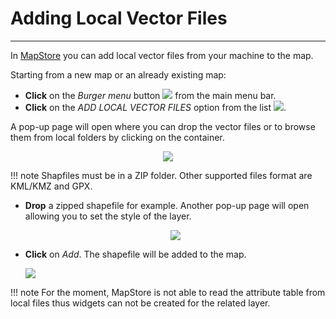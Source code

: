 # Adding Local Vector Files
***************************

In [MapStore](https://mapstore.geo-solutions.it/mapstore/#/) you can add local vector files from your machine to the map.

Starting from a new map or an already existing map:

* **Click** on the *Burger menu* button <img src="../img/burger.jpg" style="max-width:25px;" /> from the main menu bar.
* **Click** on the *ADD LOCAL VECTOR FILES* option from the list <img src="../img/local-files.jpg" style="max-width:170px;" />.

A pop-up page will open where you can drop the vector files or to browse them from local folders by clicking on the container.

<p align = "center" ><img src="../img/add-files.jpg" style="max-width:300px;"  /> </p>


!!! note
    Shapfiles must be in a ZIP folder. Other supported files format are KML/KMZ and GPX.



* **Drop** a zipped shapefile for example. Another pop-up page will open allowing you to set the style of the layer.

     <p align = "center" ><img src="../img/style-shapefile.jpg" style="max-width:300px;"  /> </p>

* **Click** on *Add*. The shapefile will be added to the map.

     <img src="../img/map-localfile.jpg" style="max-width:600px;"  />


!!! note
    For the moment, MapStore is not able to read the attribute table from local files thus widgets can not be created for the related layer.

